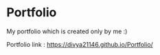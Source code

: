 # Portfolio
My portfolio which is created only by me :)  

Portfolio link : https://divya21146.github.io/Portfolio/
